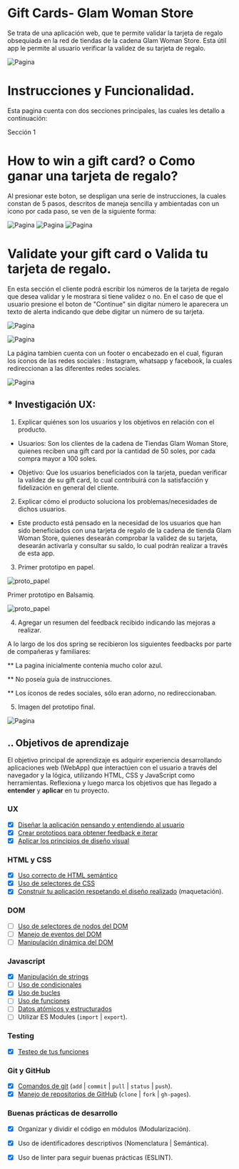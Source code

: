 # Gift Cards- Glam Woman Store

Se trata de una aplicación web, que te permite validar la tarjeta de regalo obsequiada en la red de tiendas de la cadena Glam Woman Store. Esta útil app le permite al usuario verificar la validez de su tarjeta de regalo.

![Pagina](readme1.jpg)

# Instrucciones y Funcionalidad.

Esta pagina cuenta con dos secciones principales, las cuales les detallo a continuación:

Sección 1
# How to win a gift card? o Como ganar una tarjeta de regalo?

Al presionar este boton, se despligan una serie de instrucciones, la cuales constan de 5 pasos, descritos de maneja sencilla y ambientadas con un icono por cada paso, se ven de la siguiente forma:

![Pagina](readme2.jpg)
![Pagina](readme3.jpg)
![Pagina](readme4.jpg)

# Validate your gift card o Valida tu tarjeta de regalo.

En esta sección el cliente podrá escribir los números de la tarjeta de regalo que desea validar y le mostrara si tiene validez o no. En el caso de que el usuario presione el boton de "Continue" sin digitar número le aparecera un texto de alerta indicando que debe digitar un número de su tarjeta.

![Pagina](readme5.jpg)

![Pagina](readme6.jpg)

La página tambien cuenta con un footer o encabezado en el cual, figuran los íconos de las redes sociales : Instagram, whatsapp y facebook, la cuales redireccionan a las diferentes redes sociales.

![Pagina](readme7.jpg)

## * Investigación UX:
  1. Explicar quiénes son los usuarios y los objetivos en relación con el
    producto.

  * Usuarios: Son los clientes de la cadena de Tiendas Glam Woman Store, quienes reciben una gift card por la cantidad de 50 soles, por cada compra mayor a 100 soles.

  * Objetivo: Que los usuarios beneficiados con la tarjeta, puedan verificar la validez de su gift card, lo cual contribuirá con la satisfacción y fidelización en general del cliente.

  2. Explicar cómo el producto soluciona los problemas/necesidades de dichos
    usuarios.

  * Este producto está pensado en la necesidad de los usuarios que han sido beneficiados con una tarjeta de regalo de la cadena de tienda Glam Woman Store, quienes desearán comprobar la validez de su tarjeta, desearán activarla y consultar su saldo, lo cual podrán realizar a través de esta app.

  3. Primer prototipo en papel.

  ![proto_papel](proto_papel.jpg)

  Primer prototipo en Balsamiq.

   ![proto_papel](proto_balsamiq.jpg)

  4. Agregar un resumen del feedback recibido indicando las mejoras a realizar.

  A lo largo de los dos spring se recibieron los siguientes feedbacks por parte de compañeras y familiares:

  ** La pagina inicialmente contenia mucho color azul.

  ** No poseía guía de instrucciones.

  ** Los íconos de redes sociales, sólo eran adorno, no redireccionaban.

  5. Imagen del prototipo final.

  ![Pagina](readme1.jpg)

  ## .. Objetivos de aprendizaje
El objetivo principal de aprendizaje es adquirir experiencia desarrollando
aplicaciones web (WebApp) que interactúen con el usuario a través del navegador
y la lógica, utilizando HTML, CSS y JavaScript como herramientas.
Reflexiona y luego marca los objetivos que has llegado a **entender** y
**aplicar** en tu proyecto.

### UX
* [x] [Diseñar la aplicación pensando y entendiendo al usuario](https://lms.laboratoria.la/cohorts/lim-2020-01-bc-core-lim012/courses/intro-ux/01-el-proceso-de-diseno/00-el-proceso-de-diseno)
* [x] [Crear prototipos para obtener feedback e iterar](https://lms.laboratoria.la/cohorts/lim-2020-01-bc-core-lim012/courses/product-design/00-sketching/00-sketching)
* [x] [Aplicar los principios de diseño visual](https://lms.laboratoria.la/cohorts/lim-2020-01-bc-core-lim012/courses/product-design/01-visual-design/01-visual-design-basics)

### HTML y CSS
* [x] [Uso correcto de HTML semántico](https://developer.mozilla.org/en-US/docs/Glossary/Semantics#Semantics_in_HTML)
* [x] [Uso de selectores de CSS](https://developer.mozilla.org/es/docs/Web/CSS/Selectores_CSS)
* [x] [Construir tu aplicación respetando el diseño realizado](https://lms.laboratoria.la/cohorts/lim-2020-01-bc-core-lim012/courses/css/01-css/02-boxmodel-and-display) (maquetación).

### DOM
* [ ] [Uso de selectores de nodos del DOM](https://lms.laboratoria.la/cohorts/lim-2020-01-bc-core-lim012/courses/browser/02-dom/03-1-dom-methods-selection)
* [ ] [Manejo de eventos del DOM](https://lms.laboratoria.la/cohorts/lim-2020-01-bc-core-lim012/courses/browser/02-dom/04-events)
* [ ] [Manipulación dinámica del DOM](https://developer.mozilla.org/es/docs/Referencia_DOM_de_Gecko/Introducci%C3%B3n)

### Javascript
* [x] [Manipulación de strings](https://lms.laboratoria.la/cohorts/lim-2020-01-bc-core-lim012/courses/javascript/06-strings/01-strings)
* [ ] [Uso de condicionales](https://lms.laboratoria.la/cohorts/lim-2020-01-bc-core-lim012/courses/javascript/02-flow-control/01-conditionals-and-loops)
* [x] [Uso de bucles](https://lms.laboratoria.la/cohorts/lim-2020-01-bc-core-lim012/courses/javascript/02-flow-control/02-loops)
* [ ] [Uso de funciones](https://lms.laboratoria.la/cohorts/lim-2019-09-bc-core-lim011/courses/javascript/02-flow-control/03-functions)
* [ ] [Datos atómicos y estructurados](https://www.todojs.com/tipos-datos-javascript-es6/)
* [ ] Utilizar ES Modules (`import` | `export`).

### Testing
* [x] [Testeo de tus funciones](https://jestjs.io/docs/es-ES/getting-started)

### Git y GitHub

* [x] [Comandos de git](https://lms.laboratoria.la/cohorts/lim-2019-09-bc-core-lim011/courses/scm/01-git/04-commands)
  (`add` | `commit` | `pull` | `status` | `push`).
* [x] [Manejo de repositorios de GitHub](https://lms.laboratoria.la/cohorts/lim-2019-09-bc-core-lim011/courses/scm/02-github/01-github)  (`clone` | `fork` | `gh-pages`).

### Buenas prácticas de desarrollo
* [x] Organizar y dividir el código en módulos (Modularización).
* [x] Uso de identificadores descriptivos (Nomenclatura | Semántica).
* [x] Uso de linter para seguir buenas prácticas (ESLINT).


